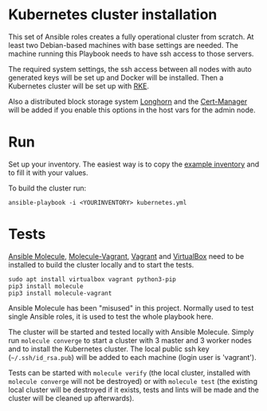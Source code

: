 # Kubernetes cluster installation

This set of Ansible roles creates a fully operational cluster from scratch. At least two Debian-based machines with base settings are needed. The machine running this Playbook needs to have ssh access to those servers.

The required system settings, the ssh access between all nodes with auto generated keys will be set up and Docker will be installed. Then a Kubernetes cluster will be set up with [RKE](https://rancher.com/docs/rke/latest/en/).

Also a distributed block storage system [Longhorn](https://github.com/longhorn/longhorn) and the [Cert-Manager](https://github.com/jetstack/cert-manager) will be added if you enable this options in the host vars for the admin node.

# Run

Set up your inventory. The easiest way is to copy the [example inventory](inventories/test) and to fill it with your values. 

To build the cluster run:

```
ansible-playbook -i <YOURINVENTORY> kubernetes.yml
```

# Tests

[Ansible Molecule](https://github.com/ansible-community/molecule), [Molecule-Vagrant](https://github.com/ansible-community/molecule-vagrant), [Vagrant](https://github.com/hashicorp/vagrant) and [VirtualBox](https://www.virtualbox.org/) need to be installed to build the cluster locally and to start the tests.

```
sudo apt install virtualbox vagrant python3-pip
pip3 install molecule
pip3 install molecule-vagrant
```

Ansible Molecule has been "misused" in this project. Normally used to test single Ansible roles,
it is used to test the whole playbook here.

The cluster will be started and tested locally with Ansible Molecule. Simply run `molecule converge`
to start a cluster with 3 master and 3 worker nodes and to install the Kubernetes cluster.
The local public ssh key (`~/.ssh/id_rsa.pub`) will be added to each machine
(login user is 'vagrant').

Tests  can be started with `molecule verify` (the local cluster, installed with
`molecule converge` will not be destroyed) or with `molecule test` (the existing local
cluster will be destroyed if it exists, tests and lints will be made and the cluster
will be cleaned up afterwards).
